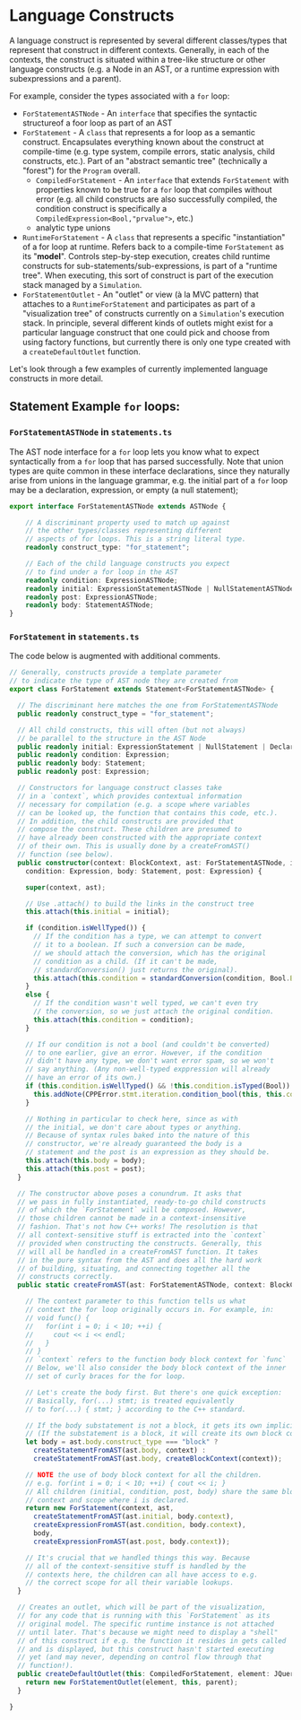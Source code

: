 # Language Constructs

A language construct is represented by several different classes/types that represent that construct in different contexts. Generally, in each of the contexts, the construct is situated within a tree-like structure or other language constructs (e.g. a Node in an AST, or a runtime expression with subexpressions and a parent).

For example, consider the types associated with a `for` loop:

 - `ForStatementASTNode` - An `interface` that specifies the syntactic structureof a foor loop as part of an AST
 - `ForStatement` - A `class` that represents a for loop as a semantic construct. Encapsulates everything known about the construct at compile-time (e.g. type system, compile errors, static analysis, child constructs, etc.). Part of an "abstract semantic tree" (technically a "forest") for the `Program` overall.
   - `CompiledForStatement` - An `interface` that extends `ForStatement` with properties known to be true for a `for` loop that compiles without error (e.g. all child constructs are also successfully compiled, the condition construct is specifically a `CompiledExpression<Bool,"prvalue">`, etc.)
   - analytic type unions
 - `RuntimeForStatement` - A `class` that represents a specific "instantiation" of a for loop at runtime. Refers back to a compile-time `ForStatement` as its "**model**". Controls step-by-step execution, creates child runtime constructs for sub-statements/sub-expressions, is part of a "runtime tree". When executing, this sort of construct is part of the execution stack managed by a `Simulation`.
 - `ForStatementOutlet` - An "outlet" or view (à la MVC pattern) that attaches to a `RuntimeForStatement` and participates as part of a "visualization tree" of constructs currently on a `Simulation`'s execution stack. In principle, several different kinds of outlets might exist for a particular language construct that one could pick and choose from using factory functions, but currently there is only one type created with a `createDefaultOutlet` function.

Let's look through a few examples of currently implemented language constructs in more detail.
## Statement Example `for` loops:


### `ForStatementASTNode` in `statements.ts`

The AST node interface for a `for` loop lets you know what to expect syntactically from a `for` loop that has parsed successfully. Note that union types are quite common in these interface declarations, since they naturally arise from unions in the language grammar, e.g. the initial part of a `for` loop may be a declaration, expression, or empty (a null statement);

```typescript
export interface ForStatementASTNode extends ASTNode {

    // A discriminant property used to match up against
    // the other types/classes representing different
    // aspects of for loops. This is a string literal type.
    readonly construct_type: "for_statement";

    // Each of the child language constructs you expect
    // to find under a for loop in the AST
    readonly condition: ExpressionASTNode;
    readonly initial: ExpressionStatementASTNode | NullStatementASTNode | DeclarationStatementASTNode;
    readonly post: ExpressionASTNode;
    readonly body: StatementASTNode;
}
```

### `ForStatement` in `statements.ts`

The code below is augmented with additional comments.

```typescript
// Generally, constructs provide a template parameter
// to indicate the type of AST node they are created from
export class ForStatement extends Statement<ForStatementASTNode> {

  // The discriminant here matches the one from ForStatementASTNode
  public readonly construct_type = "for_statement";

  // All child constructs, this will often (but not always)
  // be parallel to the structure in the AST Node
  public readonly initial: ExpressionStatement | NullStatement | DeclarationStatement;
  public readonly condition: Expression;
  public readonly body: Statement;
  public readonly post: Expression;

  // Constructors for language construct classes take
  // in a `context`, which provides contextual information
  // necessary for compilation (e.g. a scope where variables
  // can be looked up, the function that contains this code, etc.).
  // In addition, the child constructs are provided that
  // compose the construct. These children are presumed to
  // have already been constructed with the appropriate context
  // of their own. This is usually done by a createFromAST()
  // function (see below).
  public constructor(context: BlockContext, ast: ForStatementASTNode, initial: ExpressionStatement | NullStatement | DeclarationStatement,
    condition: Expression, body: Statement, post: Expression) {

    super(context, ast);

    // Use .attach() to build the links in the construct tree
    this.attach(this.initial = initial);

    if (condition.isWellTyped()) {
      // If the condition has a type, we can attempt to convert
      // it to a boolean. If such a conversion can be made,
      // we should attach the conversion, which has the original
      // condition as a child. (If it can't be made,
      // standardConversion() just returns the original).
      this.attach(this.condition = standardConversion(condition, Bool.BOOL));
    }
    else {
      // If the condition wasn't well typed, we can't even try
      // the conversion, so we just attach the original condition.
      this.attach(this.condition = condition);
    }

    // If our condition is not a bool (and couldn't be converted)
    // to one earlier, give an error. However, if the condition
    // didn't have any type, we don't want error spam, so we won't
    // say anything. (Any non-well-typed exppression will already
    // have an error of its own.) 
    if (this.condition.isWellTyped() && !this.condition.isTyped(Bool)) {
      this.addNote(CPPError.stmt.iteration.condition_bool(this, this.condition));
    }

    // Nothing in particular to check here, since as with
    // the initial, we don't care about types or anything.
    // Because of syntax rules baked into the nature of this
    // constructor, we're already guaranteed the body is a
    // statement and the post is an expression as they should be.
    this.attach(this.body = body);
    this.attach(this.post = post);
  }

  // The constructor above poses a conundrum. It asks that
  // we pass in fully instantiated, ready-to-go child constructs
  // of which the `ForStatement` will be composed. However,
  // those children cannot be made in a context-insensitive
  // fashion. That's not how C++ works! The resolution is that
  // all context-sensitive stuff is extracted into the `context`
  // provided when constructing the constructs. Generally, this
  // will all be handled in a createFromAST function. It takes
  // in the pure syntax from the AST and does all the hard work
  // of building, situating, and connecting together all the
  // constructs correctly.
  public static createFromAST(ast: ForStatementASTNode, context: BlockContext): ForStatement {

    // The context parameter to this function tells us what
    // context the for loop originally occurs in. For example, in:
    // void func() {
    //   for(int i = 0; i < 10; ++i) {
    //     cout << i << endl;
    //   }
    // }
    // `context` refers to the function body block context for `func`
    // Below, we'll also consider the body block context of the inner
    // set of curly braces for the for loop.

    // Let's create the body first. But there's one quick exception:
    // Basically, for(...) stmt; is treated equivalently
    // to for(...) { stmt; } according to the C++ standard.

    // If the body substatement is not a block, it gets its own implicit block context.
    // (If the substatement is a block, it will create its own block context, so we don't do that here.)
    let body = ast.body.construct_type === "block" ?
      createStatementFromAST(ast.body, context) :
      createStatementFromAST(ast.body, createBlockContext(context));

    // NOTE the use of body block context for all the children.
    // e.g. for(int i = 0; i < 10; ++i) { cout << i; }
    // All children (initial, condition, post, body) share the same block
    // context and scope where i is declared.
    return new ForStatement(context, ast,
      createStatementFromAST(ast.initial, body.context),
      createExpressionFromAST(ast.condition, body.context),
      body,
      createExpressionFromAST(ast.post, body.context));

    // It's crucial that we handled things this way. Because
    // all of the context-sensitive stuff is handled by the
    // contexts here, the children can all have access to e.g.
    // the correct scope for all their variable lookups.
  }

  // Creates an outlet, which will be part of the visualization,
  // for any code that is running with this `ForStatement` as its
  // original model. The specific runtime instance is not attached
  // until later. That's because we might need to display a "shell"
  // of this construct if e.g. the function it resides in gets called
  // and is displayed, but this construct hasn't started executing
  // yet (and may never, depending on control flow through that
  // function!).
  public createDefaultOutlet(this: CompiledForStatement, element: JQuery, parent?: ConstructOutlet) {
    return new ForStatementOutlet(element, this, parent);
  }

}
```
